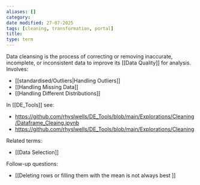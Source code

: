 ```yaml
---
aliases: []
category:
date modified: 27-07-2025
tags: [cleaning, transformation, portal]
title: 
type: term
---
```

Data cleansing is the process of correcting or removing inaccurate, incomplete, or inconsistent data to improve its [[Data Quality]] for analysis. Involves:

- [[standardised/Outliers|Handling Outliers]]
- [[Handling Missing Data]]
- [[Handling Different Distributions]]

In [[DE_Tools]] see:
- https://github.com/rhyslwells/DE_Tools/blob/main/Explorations/Cleaning/Dataframe_Cleaing.ipynb
- https://github.com/rhyslwells/DE_Tools/blob/main/Explorations/Cleaning

Related terms:
- [[Data Selection]]

Follow-up questions:
- [[Deleting rows or filling them with the mean is not always best ]]

